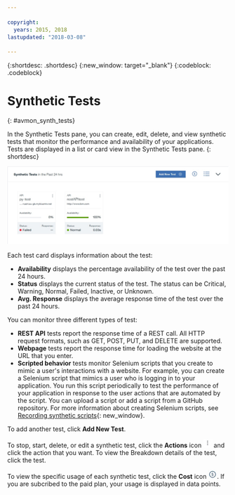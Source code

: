 ```yaml
---

copyright:
  years: 2015, 2018
lastupdated: "2018-03-08"

---
```


{:shortdesc: .shortdesc}
{:new_window: target="_blank"}
{:codeblock: .codeblock}


# Synthetic Tests
{: #avmon_synth_tests}

In the Synthetic Tests pane, you can create, edit, delete, and view synthetic tests that monitor the performance and availability of your applications. Tests are displayed in a list or card view in the Synthetic Tests pane.
{: shortdesc}

![The Synthetic Tests pane.](images/syn_tests_pane.jpg)

Each test card displays information about the test:

- **Availability** displays the percentage availability of the test over the past 24 hours.
- **Status** displays the current status of the test. The status can be Critical, Warning, Normal, Failed, Inactive, or Unknown.
- **Avg. Response** displays the average response time of the test over the past 24 hours.

You can monitor three different types of test:

- **REST API** tests report the response time of a REST call. All HTTP request formats, such as GET, POST, PUT, and DELETE are supported.
- **Webpage** tests report the response time for loading the website at the URL that you enter.
- **Scripted behavior** tests monitor Selenium scripts that you create to mimic a user's interactions with a website. For example, you can create a Selenium script that mimics a user who is logging in to your application. You run this script periodically to test the performance of your application in response to the user actions that are automated by the script. You can upload a script or add a script from a GitHub repository. For more information about creating Selenium scripts, see [Recording synthetic scripts](http://www.ibm.com/support/knowledgecenter/SSMKFH/com.ibm.apmaas.doc/install/admin_syn_record_script.htm "(Opens in a new tab or window)"){: new_window}.

To add another test, click **Add New Test**.

To stop, start, delete, or edit a synthetic test, click the **Actions** icon ![Actions icon](images/actions_icn_white_smll.jpg) and click the action that you want. To view the Breakdown details of the test, click the test.

To view the specific usage of each synthetic test, click the **Cost** icon ![Cost icon](images/cost_icn_white_smll.jpg). If you are subcribed to the paid plan, your usage is displayed in data points.
